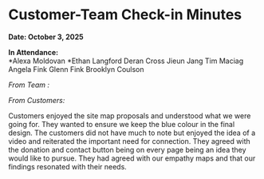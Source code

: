 
# Customer-Team Check-in Minutes

**Date: October 3, 2025**

**In Attendance:**  
*Alexa Moldovan
*Ethan Langford
Deran Cross
Jieun Jang
Tim Maciag
Angela Fink
Glenn Fink
Brooklyn Coulson

*From Team :*  

*From Customers:*

Customers enjoyed the site map proposals and understood what we were going for. They wanted to ensure we keep the blue colour in the final design. The customers did not have much to note but enjoyed the idea of a video and reiterated the important need for connection. They agreed with the donation and contact button being on every page being an idea they would like to pursue. They had agreed with our empathy maps and that our findings resonated with their needs.
